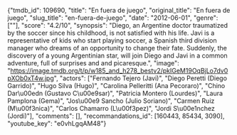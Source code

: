 {"tmdb_id": 109690, "title": "En fuera de juego", "original_title": "En fuera de juego", "slug_title": "en-fuera-de-juego", "date": "2012-06-01", "genre": [""], "score": "4.2/10", "synopsis": "Diego, an Argentine doctor traumatized by the soccer since his childhood, is not satisfied with his life. Javi is a representative of kids who start playing soccer, a Spanish third division manager who dreams of an opportunity to change their fate. Suddenly, the discovery of a young Argentinian star, will join Diego and Javi  in a common adventure, full of surprises and and picaresque.", "image": "https://image.tmdb.org/t/p/w185_and_h278_bestv2/pkIGeM19OqBjLo7dv0pXOb0xT4w.jpg", "actors": ["Fernando Tejero (Javi)", "Diego Peretti (Diego Garrido)", "Hugo Silva (Hugo)", "Carolina Pelleritti (Ana Pecoraro)", "Chino Dar\u00edn (Gustavo C\u00e9sar)", "Patricia Montero (Lourdes)", "Laura Pamplona (Gema)", "Jos\u00e9 Sancho (Julio Soriano)", "Carmen Ruiz (M\u00f3nica)", "Carlos Chamarro (L\u00f3pez)", "Jordi S\u00e1nchez (Jordi)"], "comments": [], "recommandations_id": [160443, 85434, 3090], "youtube_key": "e0vhLgqAM48"}